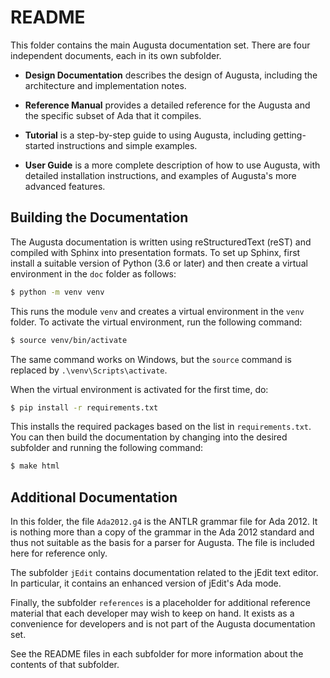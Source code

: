 
README
======

This folder contains the main Augusta documentation set. There are four independent documents,
each in its own subfolder.

- **Design Documentation** describes the design of Augusta, including the architecture and
  implementation notes.

- **Reference Manual** provides a detailed reference for the Augusta and the specific subset of
  Ada that it compiles.

- **Tutorial** is a step-by-step guide to using Augusta, including getting-started instructions
  and simple examples.

- **User Guide** is a more complete description of how to use Augusta, with detailed
  installation instructions, and examples of Augusta's more advanced features.

## Building the Documentation

The Augusta documentation is written using reStructuredText (reST) and compiled with Sphinx into
presentation formats. To set up Sphinx, first install a suitable version of Python (3.6 or
later) and then create a virtual environment in the `doc` folder as follows:

```bash
$ python -m venv venv
```

This runs the module `venv` and creates a virtual environment in the `venv` folder. To activate
the virtual environment, run the following command:

```bash
$ source venv/bin/activate
```

The same command works on Windows, but the `source` command is replaced by
`.\venv\Scripts\activate`.

When the virtual environment is activated for the first time, do:
    
```bash 
$ pip install -r requirements.txt
```

This installs the required packages based on the list in `requirements.txt`. You can then build
the documentation by changing into the desired subfolder and running the following command:

```bash
$ make html
```

## Additional Documentation

In this folder, the file `Ada2012.g4` is the ANTLR grammar file for Ada 2012. It is nothing more
than a copy of the grammar in the Ada 2012 standard and thus not suitable as the basis for a
parser for Augusta. The file is included here for reference only.

The subfolder `jEdit` contains documentation related to the jEdit text editor. In particular, it
contains an enhanced version of jEdit's Ada mode.

Finally, the subfolder `references` is a placeholder for additional reference material that each
developer may wish to keep on hand. It exists as a convenience for developers and is not part of
the Augusta documentation set.

See the README files in each subfolder for more information about the contents of that
subfolder.

